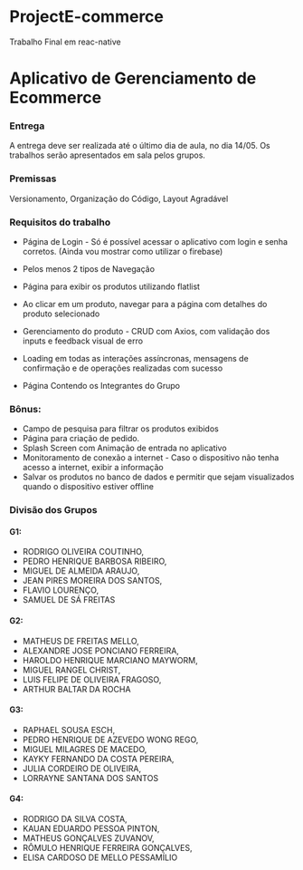 # ProjectE-commerce
Trabalho Final em reac-native 



# Aplicativo de Gerenciamento de Ecommerce

### Entrega
A entrega deve ser realizada até o último dia de aula, no dia 14/05.
Os trabalhos serão apresentados em sala pelos grupos.

### Premissas
Versionamento,
Organização do Código,
Layout Agradável

### Requisitos do trabalho
- Página de Login - Só é possível acessar o aplicativo com login e senha corretos. (Ainda vou mostrar como utilizar o firebase)

- Pelos menos 2 tipos de Navegação

- Página para exibir os produtos utilizando flatlist

- Ao clicar em um produto, navegar para a página com detalhes do produto selecionado

- Gerenciamento do produto - CRUD com Axios, com validação dos inputs e feedback visual de erro

- Loading em todas as interações assíncronas, mensagens de confirmação e de operações realizadas com sucesso

- Página Contendo os Integrantes do Grupo

### Bônus:
- Campo de pesquisa para filtrar os produtos exibidos
- Página para criação de pedido.
- Splash Screen com Animação de entrada no aplicativo
- Monitoramento de conexão a internet - Caso o dispositivo não tenha acesso a internet, exibir a informação
- Salvar os produtos no banco de dados e permitir que sejam visualizados quando o dispositivo estiver offline

### Divisão dos Grupos

#### G1:
- RODRIGO OLIVEIRA COUTINHO, 
- PEDRO HENRIQUE BARBOSA RIBEIRO, 
- MIGUEL DE ALMEIDA ARAUJO, 
- JEAN PIRES MOREIRA DOS SANTOS, 
- FLAVIO LOURENÇO, 
- SAMUEL DE SÁ FREITAS

#### G2:
- MATHEUS DE FREITAS MELLO, 
- ALEXANDRE JOSE PONCIANO FERREIRA, 
- HAROLDO HENRIQUE MARCIANO MAYWORM, 
- MIGUEL RANGEL CHRIST, 
- LUIS FELIPE DE OLIVEIRA FRAGOSO, 
- ARTHUR BALTAR DA ROCHA

#### G3:
- RAPHAEL SOUSA ESCH,
- PEDRO HENRIQUE DE AZEVEDO WONG REGO, 
- MIGUEL MILAGRES DE MACEDO, 
- KAYKY FERNANDO DA COSTA PEREIRA, 
- JULIA CORDEIRO DE OLIVEIRA, 
- LORRAYNE SANTANA DOS SANTOS

#### G4:
- RODRIGO DA SILVA COSTA, 
- KAUAN EDUARDO PESSOA PINTON, 
- MATHEUS GONÇALVES ZUVANOV, 
- RÔMULO HENRIQUE FERREIRA GONÇALVES, 
- ELISA CARDOSO DE MELLO PESSAMÍLIO


